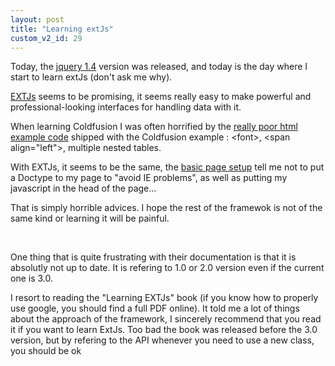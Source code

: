 ```yaml
---
layout: post
title: "Learning extJs"
custom_v2_id: 29
---
```


<p>Today, the <a href="http://jquery14.com/day-01/jquery-14" title="jQuery 1.4">jquery 1.4</a> version was released, and today is the day where I start to learn extJs (don't ask me why).</p>
<p><a href="http://www.extjs.com/">EXTJs</a> seems to be promising, it seems really easy to make powerful and professional-looking interfaces for handling data with it.</p>
<p>When learning Coldfusion I was often horrified by the <a href="http://help.adobe.com/en_US/ColdFusion/9.0/CFMLRef/WSc3ff6d0ea77859461172e0811cbec22c24-79f9.html">really poor html example code</a> shipped with the Coldfusion example : &lt;font&gt;, &lt;span align="left"&gt;, multiple nested tables.</p>
<p>With EXTJs, it seems to be the same, the <a href="http://www.extjs.com/learn/Tutorial:Basic_Page_Setup">basic page setup</a> tell me not to put a Doctype to my page to "avoid IE problems", as well as putting my javascript in the head of the page...</p>
<p>That is simply horrible advices. I hope the rest of the framewok is not of the same kind or learning it will be painful.</p>
<p> </p>
<p>One thing that is quite frustrating with their documentation is that it is absolutly not up to date. It is refering to 1.0 or 2.0 version even if the current one is 3.0.</p>
<p>I resort to reading the "Learning EXTJs" book (if you know how to properly use google, you should find a full PDF online). It told me a lot of things about the approach of the framework, I sincerely recommend that you read it if you want to learn ExtJs. Too bad the book was released before the 3.0 version, but by refering to the API whenever you need to use a new class, you should be ok</p>
<p> </p>